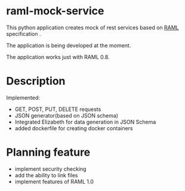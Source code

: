 # raml-mock-service
This python application creates mock of rest services based on [RAML](http://raml.org/) specification .

The application is being developed at the moment.

The application works just with RAML 0.8. 
# Description
Implemented:
- GET, POST, PUT, DELETE requests
- JSON generator(based on JSON schema)
- Integrated Elizabeth for data generation in JSON Schema
- added dockerfile for creating docker containers


# Planning feature
- implement security checking
- add the ability to link files
- implement features of RAML 1.0

